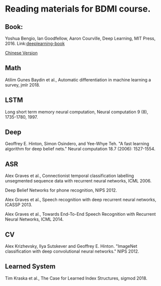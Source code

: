 # Reading materials for BDMI course.

## Book: 

Yoshua Bengio, Ian Goodfellow, Aaron Courville, Deep Learning, MIT Press, 2016. Link:[deeplearning-book](http://www.deeplearningbook.org)

[Chinese Version](https://github.com/exacity/deeplearningbook-chinese/releases/download/v0.5-beta/dlbook_cn_v0.5-beta.pdf) 

## Math
Atilim Gunes Baydin et al., Automatic differentiation in machine learning a survey, jmlr 2018.


## LSTM
Long short term memory neural computation, Neural computation 9 (8), 1735-1780, 1997. 

## Deep
Geoffrey E. Hinton, Simon Osindero, and Yee-Whye Teh. "A fast learning algorithm for deep belief nets." Neural computation 18.7 (2006): 1527-1554.

## ASR
Alex Graves et al., Connectionist temporal classification labelling unsegmented sequence data with recurrent neural networks, ICML 2006.

Deep Belief Networks for phone recognition, NIPS 2012.

Alex Graves et al., Speech recognition with deep recurrent neural networks, ICASSP 2013.

Alex Graves et al., Towards End-To-End Speech Recognition with Recurrent Neural Networks, ICML 2014.


## CV
Alex Krizhevsky, Ilya Sutskever and Geoffrey E. Hinton. "ImageNet classification with deep convolutional neural networks." NIPS 2012. 

## Learned System

Tim Kraska et al., The Case for Learned Index Structures, sigmod 2018. 

